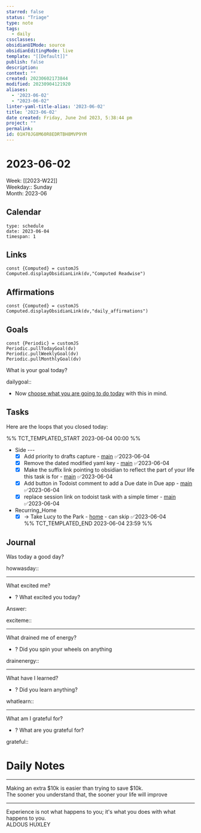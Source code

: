 ```yaml
---
starred: false
status: "Triage"
type: note
tags:
  - daily
cssclasses: 
obsidianUIMode: source
obsidianEditingMode: live
template: "[[Default]]"
publish: false
description: 
context: ""
created: 20230602173844
modified: 20230904121920
aliases:
  - '2023-06-02'
  - "2023-06-02"
linter-yaml-title-alias: '2023-06-02'
title: '2023-06-02'
date created: Friday, June 2nd 2023, 5:38:44 pm
project: ""
permalink: 
id: 01H70JG8M60R8EDRTBH8MVP9YM
---
```


# 2023-06-02

Week: [[2023-W22]]  
Weekday:: Sunday  
Month: 2023-06

## Calendar

```gEvent
type: schedule
date: 2023-06-04
timespan: 1
```

## Links

```dataviewjs
const {Computed} = customJS
Computed.displayObsidianLink(dv,"Computed Readwise")
```

## Affirmations


```dataviewjs
const {Computed} = customJS
Computed.displayObsidianLink(dv,"daily_affirmations")
```

## Goals

```dataviewjs
const {Periodic} = customJS
Periodic.pullTodayGoal(dv)
Periodic.pullWeeklyGoal(dv)
Periodic.pullMonthlyGoal(dv)
```

What is your goal today?

dailygoal::
- Now [choose what you are going to do today](https://todoist.com/app/filter/2338045205) with this in mind.

## Tasks

Here are the loops that you closed today:

%% TCT_TEMPLATED_START 2023-06-04 00:00 %%
- Side ---
    - [x] Add priority to drafts capture - [main](drafts://x-callback-url/runAction?text=b7daf9c9-b788-4be9-a7cf-6fd9a75c3527,6813203229&action=Write%20to%20Obsidian%20File) ✅2023-06-04
    - [x] Remove the dated modified yaml key - [main](drafts://x-callback-url/runAction?text=8f380bc5-2d37-49a3-a578-b34fa5093125,6813522385&action=Write%20to%20Obsidian%20File) ✅2023-06-04
    - [x] Make the suffix link pointing to obsidian to reflect the part of your life this task is for - [main](drafts://x-callback-url/runAction?text=a750232c-f50e-47ea-aaba-f67a19e4180f,6816972255&action=Write%20to%20Obsidian%20File) ✅2023-06-04
    - [x] Add button in Todoist comment to add a Due date in Due app - [main](drafts://x-callback-url/runAction?text=4b089c4c-e0d1-4f00-ad08-d414effbcf12,6907760990&action=Write%20to%20Obsidian%20File) ✅2023-06-04
    - [x] replace session link on todoist task with a simple timer - [main](drafts://x-callback-url/runAction?text=42da852f-8462-463a-8062-5be7251e70b4,6875887793&action=Write%20to%20Obsidian%20File) ✅2023-06-04
- Recurring_Home
    - [x] -> Take Lucy to the Park - [home](drafts://x-callback-url/runAction?text=5bfd1ef3-4de1-450f-b4ec-e409ccb53dfb,6844624710&action=Write%20to%20Obsidian%20File) - can skip ✅2023-06-04  
%% TCT_TEMPLATED_END 2023-06-04 23:59 %%

## Journal

Was today a good day?

howwasday::

---

What excited me?

- ? What excited you today?

Answer:

exciteme::

---

What drained me of energy?

- ? Did you spin your wheels on anything

drainenergy::

---

What have I learned?

- ? Did you learn anything?

whatlearn::

---

What am I grateful for?

- ? What are you grateful for?

grateful::

# Daily Notes



---

Making an extra $10k is easier than trying to save $10k.  
The sooner you understand that, the sooner your life will improve

---

Experience is not what happens to you; it's what you does with what happens to you.  
ALDOUS HUXLEY
